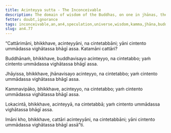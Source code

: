 ```yaml
---
title: Acinteyya sutta - The Inconceivable
description: The domain of wisdom of the Buddhas, on one in jhānas, the result of kamma, and speculation about the world are inconceivable and shouldn't be speculated over or thought about.
fetter: doubt,ignorance
tags: inconceivable,an,an4,speculation,universe,wisdom,kamma,jhāna,buddha,confusion,distress
slug: an4.77
---
```


“Cattārimāni, bhikkhave, acinteyyāni, na cintetabbāni; yāni cintento ummādassa vighātassa bhāgī assa. Katamāni cattāri?

Buddhānaṁ, bhikkhave, buddhavisayo acinteyyo, na cintetabbo; yaṁ cintento ummādassa vighātassa bhāgī assa.

Jhāyissa, bhikkhave, jhānavisayo acinteyyo, na cintetabbo; yaṁ cintento ummādassa vighātassa bhāgī assa.

Kammavipāko, bhikkhave, acinteyyo, na cintetabbo; yaṁ cintento ummādassa vighātassa bhāgī assa.

Lokacintā, bhikkhave, acinteyyā, na cintetabbā; yaṁ cintento ummādassa vighātassa bhāgī assa.

Imāni kho, bhikkhave, cattāri acinteyyāni, na cintetabbāni; yāni cintento ummādassa vighātassa bhāgī assā”ti.
